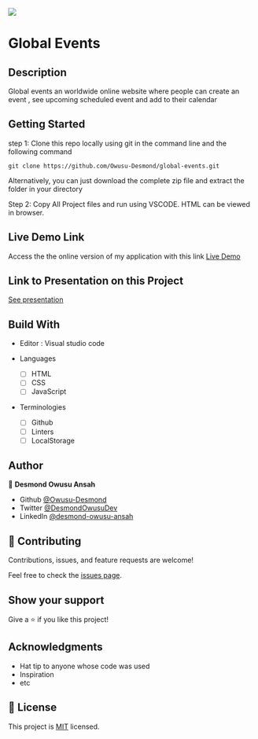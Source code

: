 ![](https://img.shields.io/badge/Microverse-blueviolet)

# Global Events

## Description

Global events an worldwide online website where people can create an event , see upcoming scheduled event and add to their calendar

## Getting Started

step 1:
Clone this repo locally using git in the command line and the following command

```
git clone https://github.com/Owusu-Desmond/global-events.git
```

Alternatively, you can just download the complete zip file and extract the folder in your directory

Step 2:
Copy All Project files and run using VSCODE. HTML can be viewed in browser.

## Live Demo Link

Access the the online version of my application with this link
[Live Demo](https://owusu-desmond.github.io/global-events/)

## Link to Presentation on this Project

[See presentation](https://www.youtube.com/watch?v=ZdOP4faW7zY)

## Build With

- Editor : Visual studio code

- Languages 
  - [ ] HTML
  - [ ] CSS
  - [ ] JavaScript

- Terminologies 
  - [ ] Github
  - [ ] Linters
  - [ ] LocalStorage
## Author

👤 **Desmond Owusu Ansah**

- Github [@Owusu-Desmond](https://github.com/Owusu-Desmond)
- Twitter [@DesmondOwusuDev](https://twitter.com/DesmondOwusuDev)
- LinkedIn [@desmond-owusu-ansah](https://www.linkedin.com/in/desmond-owusu-ansah-09274a223/)


## 🤝 Contributing

Contributions, issues, and feature requests are welcome!

Feel free to check the [issues page](../../issues/).

## Show your support

Give a ⭐️ if you like this project!

## Acknowledgments

- Hat tip to anyone whose code was used
- Inspiration
- etc

## 📝 License

This project is [MIT](./MIT.md) licensed.